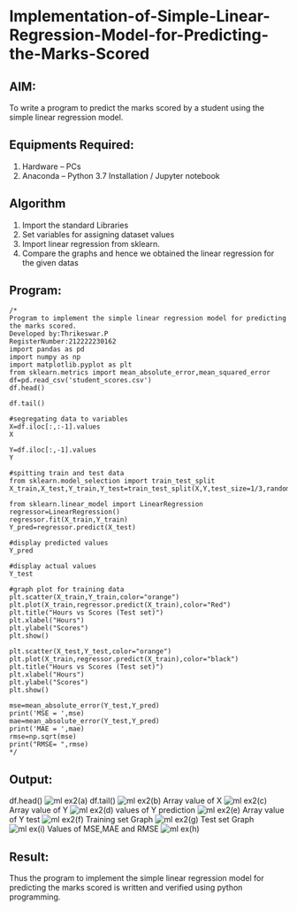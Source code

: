 # Implementation-of-Simple-Linear-Regression-Model-for-Predicting-the-Marks-Scored

## AIM:
To write a program to predict the marks scored by a student using the simple linear regression model.

## Equipments Required:
1. Hardware – PCs
2. Anaconda – Python 3.7 Installation / Jupyter notebook

## Algorithm
1. Import the standard Libraries
2. Set variables for assigning dataset values
3. Import linear regression from sklearn.
4. Compare the graphs and hence we obtained the linear regression for the given datas

## Program:
```
/*
Program to implement the simple linear regression model for predicting the marks scored.
Developed by:Thrikeswar.P 
RegisterNumber:212222230162
import pandas as pd
import numpy as np
import matplotlib.pyplot as plt
from sklearn.metrics import mean_absolute_error,mean_squared_error
df=pd.read_csv('student_scores.csv')
df.head()

df.tail()

#segregating data to variables
X=df.iloc[:,:-1].values
X

Y=df.iloc[:,-1].values
Y

#spitting train and test data
from sklearn.model_selection import train_test_split
X_train,X_test,Y_train,Y_test=train_test_split(X,Y,test_size=1/3,random_state=0)

from sklearn.linear_model import LinearRegression
regressor=LinearRegression()
regressor.fit(X_train,Y_train)
Y_pred=regressor.predict(X_test)

#display predicted values
Y_pred

#display actual values
Y_test

#graph plot for training data
plt.scatter(X_train,Y_train,color="orange")
plt.plot(X_train,regressor.predict(X_train),color="Red")
plt.title("Hours vs Scores (Test set)")
plt.xlabel("Hours")
plt.ylabel("Scores")
plt.show()

plt.scatter(X_test,Y_test,color="orange")
plt.plot(X_train,regressor.predict(X_train),color="black")
plt.title("Hours vs Scores (Test set)")
plt.xlabel("Hours")
plt.ylabel("Scores")
plt.show()

mse=mean_absolute_error(Y_test,Y_pred)
print('MSE = ',mse)
mae=mean_absolute_error(Y_test,Y_pred)
print('MAE = ',mae)
rmse=np.sqrt(mse)
print("RMSE= ",rmse)
*/
```

## Output:
df.head()
![ml ex2(a)](https://github.com/thrikesh/Implementation-of-Simple-Linear-Regression-Model-for-Predicting-the-Marks-Scored/assets/119576222/3ac0875e-41dd-4357-bbb3-08dd596cf525)
df.tail()
![ml ex2(b)](https://github.com/thrikesh/Implementation-of-Simple-Linear-Regression-Model-for-Predicting-the-Marks-Scored/assets/119576222/665f1e40-7ae3-4000-8daa-c61992b5d538)
Array value of X
![ml ex2(c)](https://github.com/thrikesh/Implementation-of-Simple-Linear-Regression-Model-for-Predicting-the-Marks-Scored/assets/119576222/6eedca23-f1d6-47c7-a0fb-a12765c0b94f)
Array value of Y
![ml ex2(d)](https://github.com/thrikesh/Implementation-of-Simple-Linear-Regression-Model-for-Predicting-the-Marks-Scored/assets/119576222/79fac52f-b0d1-4858-b37f-a623d6158448)
values of Y prediction
![ml ex2(e)](https://github.com/thrikesh/Implementation-of-Simple-Linear-Regression-Model-for-Predicting-the-Marks-Scored/assets/119576222/f54bdec7-1f30-4736-aa0b-5784ca486316)
Array value of Y test
![ml ex2(f)](https://github.com/thrikesh/Implementation-of-Simple-Linear-Regression-Model-for-Predicting-the-Marks-Scored/assets/119576222/2b9a48ae-5afb-4232-9fd4-e23964426dfe)
Training set Graph
![ml ex2(g)](https://github.com/thrikesh/Implementation-of-Simple-Linear-Regression-Model-for-Predicting-the-Marks-Scored/assets/119576222/c26f5d3c-459a-44d8-8bb8-69a2da30f73d)
Test set Graph
![ml ex(i)](https://github.com/thrikesh/Implementation-of-Simple-Linear-Regression-Model-for-Predicting-the-Marks-Scored/assets/119576222/8472f819-cdfd-49c1-8ae4-fad62015e919)
Values of MSE,MAE and RMSE
![ml ex(h)](https://github.com/thrikesh/Implementation-of-Simple-Linear-Regression-Model-for-Predicting-the-Marks-Scored/assets/119576222/0ce028e7-7bc9-47d8-a3b0-7037457e175f)



## Result:
Thus the program to implement the simple linear regression model for predicting the marks scored is written and verified using python programming.
